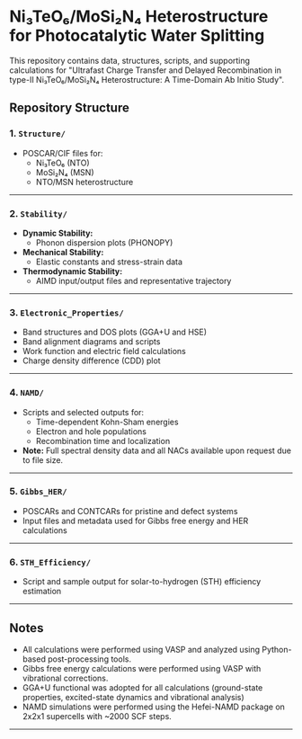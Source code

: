 # Ni₃TeO₆/MoSi₂N₄ Heterostructure for Photocatalytic Water Splitting

This repository contains data, structures, scripts, and supporting calculations for "Ultrafast Charge Transfer and Delayed Recombination in type-II 
Ni₃TeO₆/MoSi₂N₄ Heterostructure: A Time-Domain Ab Initio Study".

## Repository Structure

### 1. `Structure/`
- POSCAR/CIF files for:
  - Ni₃TeO₆ (NTO)
  - MoSi₂N₄ (MSN)
  - NTO/MSN heterostructure

---

### 2. `Stability/`
- **Dynamic Stability:**
  - Phonon dispersion plots (PHONOPY)
- **Mechanical Stability:**
  - Elastic constants and stress-strain data
- **Thermodynamic Stability:**
  - AIMD input/output files and representative trajectory

---

### 3. `Electronic_Properties/`
- Band structures and DOS plots (GGA+U and HSE)
- Band alignment diagrams and scripts
- Work function and electric field calculations
- Charge density difference (CDD) plot

---

### 4. `NAMD/`
- Scripts and selected outputs for:
  - Time-dependent Kohn-Sham energies
  - Electron and hole populations
  - Recombination time and localization
- **Note:** Full spectral density data and all NACs available upon request due to file size.

---

### 5. `Gibbs_HER/`
- POSCARs and CONTCARs for pristine and defect systems
- Input files and metadata used for Gibbs free energy and HER calculations

---

### 6. `STH_Efficiency/`
- Script and sample output for solar-to-hydrogen (STH) efficiency estimation

---

## Notes
- All calculations were performed using VASP and analyzed using Python-based post-processing tools.
- Gibbs free energy calculations were performed using VASP with vibrational corrections.
- GGA+U functional was adopted for all calculations (ground-state properties, excited-state dynamics and vibrational analysis)
- NAMD simulations were performed using the Hefei-NAMD package on 2x2x1 supercells with ~2000 SCF steps.

---
